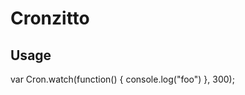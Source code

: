 Cronzitto
================================

## Usage

var Cron.watch(function() {
  console.log("foo")
}, 300);